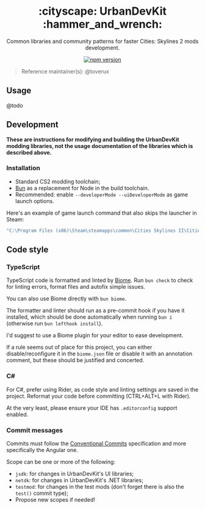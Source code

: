 <h1 align="center">:cityscape: UrbanDevKit :hammer_and_wrench:</h1>

<p align="center">
    Common libraries and community patterns for faster Cities: Skylines 2 mods development.
</p>

<p align="center">
    <a href="https://discord.gg/SsshDVq2Zj">
        <img alt="npm version" src="https://img.shields.io/badge/Discord-Cities:_Skylines_Modding-5865f2?logo=discord&logoColor=white&style=flat-square">
    </a>
</p>

> Reference maintainer(s): @toverux

## Usage

@todo

## Development

**These are instructions for modifying and building the UrbanDevKit modding libraries,
not the usage documentation of the libraries which is described above.**

### Installation

- Standard CS2 modding toolchain;
- [Bun](https://bun.sh) as a replacement for Node in the build toolchain.
- Recommended: enable `--developerMode --uiDeveloperMode` as game launch options.

Here's an example of game launch command that also skips the launcher in Steam:

```sh
"C:\Program Files (x86)\Steam\steamapps\common\Cities Skylines II\Cities2.exe" %command% --developerMode --uiDeveloperMode
```

## Code style

### TypeScript

TypeScript code is formatted and linted by [Biome](https://biomejs.dev).
Run `bun check` to check for linting errors, format files and autofix simple issues.

You can also use Biome directly with `bun biome`.

The formatter and linter should run as a pre-commit hook if you have it installed,
which should be done automatically when running `bun i` (otherwise run `bun lefthook install`).

I'd suggest to use a Biome plugin for your editor to ease development.

If a rule seems out of place for this project, you can either disable/reconfigure
it in the `biome.json` file or disable it with an annotation comment, but these
should be justified and concerted.

### C#

For C#, prefer using Rider, as code style and linting settings are saved in the project.
Reformat your code before committing (CTRL+ALT+L with Rider).

At the very least, please ensure your IDE has `.editorconfig` support enabled.

### Commit messages

Commits must follow the [Conventional Commits](https://www.conventionalcommits.org/en/v1.0.0) specification and more
specifically the Angular one.

Scope can be one or more of the following:
- `jsdk`: for changes in UrbanDevKit's UI libraries;
- `netdk`: for changes in UrbanDevKit's .NET libraries;
- `testmod`: for changes in the test mods (don't forget there is also the `test()` commit type);
- Propose new scopes if needed!
